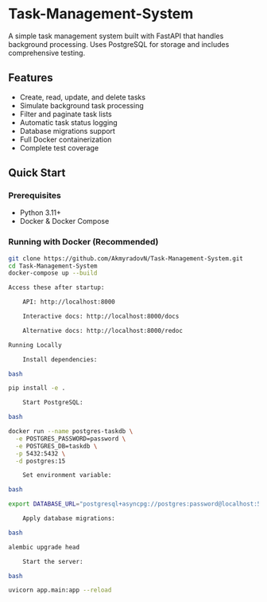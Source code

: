 # Task-Management-System

A simple task management system built with FastAPI that handles background processing. Uses PostgreSQL for storage and includes comprehensive testing.

## Features

- Create, read, update, and delete tasks
- Simulate background task processing
- Filter and paginate task lists
- Automatic task status logging
- Database migrations support
- Full Docker containerization
- Complete test coverage

## Quick Start

### Prerequisites
- Python 3.11+
- Docker & Docker Compose

### Running with Docker (Recommended)
```bash
git clone https://github.com/AkmyradovN/Task-Management-System.git
cd Task-Management-System
docker-compose up --build

Access these after startup:

    API: http://localhost:8000

    Interactive docs: http://localhost:8000/docs

    Alternative docs: http://localhost:8000/redoc

Running Locally

    Install dependencies:

bash

pip install -e .

    Start PostgreSQL:

bash

docker run --name postgres-taskdb \
  -e POSTGRES_PASSWORD=password \
  -e POSTGRES_DB=taskdb \
  -p 5432:5432 \
  -d postgres:15

    Set environment variable:

bash

export DATABASE_URL="postgresql+asyncpg://postgres:password@localhost:5432/taskdb"

    Apply database migrations:

bash

alembic upgrade head

    Start the server:

bash

uvicorn app.main:app --reload